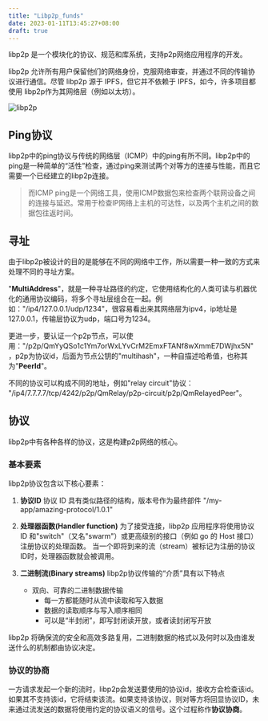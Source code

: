 ```yaml
---
title: "Libp2p_funds"
date: 2023-01-11T13:45:27+08:00
draft: true
---
```


libp2p 是一个模块化的协议、规范和库系统，支持p2p网络应用程序的开发。

libp2p 允许所有用户保留他们的网络身份，克服网络审查，并通过不同的传输协议进行通信。尽管 libp2p 源于 IPFS，但它并不依赖于 IPFS，如今，许多项目都使用 libp2p作为其网络层（例如以太坊）。

![libp2p](/img/posts/libp2p.png)

## Ping协议
libp2p中的ping协议与传统的网络层（ICMP）中的ping有所不同。libp2p中的ping是一种简单的“活性”检查，通过ping来测试两个对等方的连接与性能，而且它需要一个已经建立的libp2p连接。

> 而ICMP ping是一个网络工具，使用ICMP数据包来检查两个联网设备之间的连接与延迟。常用于检查IP网络上主机的可达性，以及两个主机之间的数据包往返时间。

## 寻址
由于libp2p被设计的目的是能够在不同的网络中工作，所以需要一种一致的方式来处理不同的寻址方案。

"**MultiAddress**"，就是一种寻址路径的约定，它使用结构化的人类可读与机器优化的通用协议编码，将多个寻址层组合在一起。例如："/ip4/127.0.0.1/udp/1234"，很容易看出来其网络层为ipv4，ip地址是127.0.0.1，传输层协议为udp，端口号为1234。

更进一步，要认证一个p2p节点，可以使用："/p2p/QmYyQSo1c1Ym7orWxLYvCrM2EmxFTANf8wXmmE7DWjhx5N"，p2p为协议id，后面为节点公钥的"multihash"，一种自描述哈希值，也称其为"**PeerId**"。

不同的协议可以构成不同的地址，例如"relay circuit"协议：
"/ip4/7.7.7.7/tcp/4242/p2p/QmRelay/p2p-circuit/p2p/QmRelayedPeer"。

## 协议
libp2p中有各种各样的协议，这是构建p2p网络的核心。

### 基本要素
libp2p协议包含以下核心要素：
1. **协议ID**
   协议 ID 具有类似路径的结构，版本号作为最终部件
   "/my-app/amazing-protocol/1.0.1"
   
2. **处理器函数(Handler function)**
   为了接受连接，libp2p 应用程序将使用协议 ID 和"switch"（又名"swarm"）或更高级别的接口（例如 go 的 Host 接口）注册协议的处理函数。
   当一个即将到来的流（stream）被标记为注册的协议ID时，处理器函数就会被调用。
   
3. **二进制流(Binary streams)**
   libp2p协议传输的“介质”具有以下特点
   - 双向、可靠的二进制数据传输
	   - 每一方都能随时从流中读取和写入数据
	   - 数据的读取顺序与写入顺序相同
	   - 可以是“半封闭”，即写封闭读开放，或者读封闭写开放

libp2p 将确保流的安全和高效多路复用，二进制数据的格式以及何时以及由谁发送什么的机制都由协议决定。

### 协议的协商
一方请求发起一个新的流时，libp2p会发送要使用的协议id，接收方会检查该id。如果其不支持该id，它将结束该流。如果支持该协议，则对等方将回显协议ID，未来通过流发送的数据将使用约定的协议语义的信号。这个过程称作**协议协商**。
